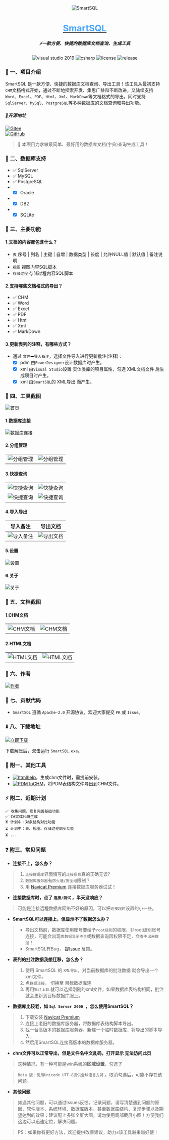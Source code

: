 <div align="center">
   <img alt="SmartSQL" src="https://gitee.com/izhaofu/SmartSQL/raw/master/Img/icon.png">
	<a href="#"><h1 align="center" style="color:#4da7fd"><b>SmartSQL</b></h1></a>
</div>
<div align="center">
<h5 align="center">⚡一款方便、快捷的数据库文档查询、生成工具</h3>
</div>

<p align="center">
<img alt="visual studio 2019" src="https://img.shields.io/badge/Visual Studio-2019-blue.svg">
<img alt="csharp" src="https://img.shields.io/badge/language-csharp-brightgreen.svg">
<img alt="license" src="https://img.shields.io/badge/license-Apache-blue.svg">
<img alt="release" src="https://img.shields.io/badge/release-1.0.3.1-green">

</p>

### 🚩 一、项目介绍

SmartSQL 是一款方便、快捷的数据库文档查询、导出工具！该工具从最初支持`CHM`文档格式开始，通过不断地探索开发、集思广益和不断改进，又陆续支持`Word`、`Excel`、`PDF`、`Html`、`Xml`、`MarkDown`等文档格式的导出。同时支持`SqlServer`、`MySql`、`PostgreSQL`等多种数据库的文档查询和导出功能。

##### 🏅开源地址
[![Gitee](https://img.shields.io/badge/Gitee-https%3A%2F%2Fgitee.com%2Fizhaofu%2FSmartSQL-green)](https://gitee.com/izhaofu/SmartSQL)  <br/>
[![GitHub](https://img.shields.io/badge/GitHub-https%3A%2F%2Fgithub.com%2FTeslaFly01%2FSmartSqlT-green)](https://github.com/TeslaFly01/SmartSqlT)

> 🚀 本项目力求做最简单、最好用的数据库文档(字典)查询生成工具！

### 🥝 二、数据库支持
- ✅ SqlServer
- ✅ MySQL
- ✅ PostgreSQL
- - [x] Oracle
- - [x] DB2
- - [x] SQLite

### 📖 三、主要功能 

#### 1.文档的内容都包含什么？
- `表` 序号 | 列名 | 主键 | 自增 | 数据类型 | 长度 | 允许NULL值 | 默认值 | 备注说明
- `视图` 视图内容SQL脚本
- `存储过程` 存储过程内容SQL脚本

#### 2.支持哪些文档格式的导出？
- ✅ CHM
- ✅ Word
- ✅ Excel
- ✅ PDF
- ✅ Html
- ✅ Xml
- ✅ MarkDown
#### 3.更新表列的注释，有哪些方式？
- 通过 `文件`➡`导入备注`，选择文件导入进行更新批注(注释)：
    - 	[x] pdm 由`PowerDesigner`设计数据库时产生。
    - 	[x] xml 由`Visual Studio`设置 实体类库的项目属性，勾选  XML文档文件 后生成项目时产生。
    - 	[x] xml 由`SmartSQL`的 XML导出 而产生。

### 🎉 四、工具截图

![首页](https://gitee.com/izhaofu/SmartSQL/raw/master/Img/Top.png)

#### 1.数据库连接

![数据库连接](https://gitee.com/izhaofu/SmartSQL/raw/master/Img/Connect.png)

#### 2.分组管理
|||
|--|--|
| ![分组管理](https://gitee.com/izhaofu/SmartSQL/raw/master/Img/Group.png) | ![分组管理](https://gitee.com/izhaofu/SmartSQL/raw/master/Img/GroupObject.png) |

#### 3.快捷查询
|||
|--|--|
| ![快捷查询](https://gitee.com/izhaofu/SmartSQL/raw/master/Img/Objects.png) | ![快捷查询](https://gitee.com/izhaofu/SmartSQL/raw/master/Img/View.png) |
| ![快捷查询](https://gitee.com/izhaofu/SmartSQL/raw/master/Img/Pro.png) | ![快捷查询](https://gitee.com/izhaofu/SmartSQL/raw/master/Img/Column.png) |

#### 4.导入导出

|导入备注|导出文档
|:--:|:--:|
| ![导入备注](https://gitee.com/izhaofu/SmartSQL/raw/master/Img/Import.png) | ![导出文档](https://gitee.com/izhaofu/SmartSQL/raw/master/Img/Export.png) |

#### 5.设置
![设置](https://gitee.com/izhaofu/SmartSQL/raw/master/Img/Setting.png)

#### 6.关于
![关于](https://gitee.com/izhaofu/SmartSQL/raw/master/Img/About.png)


### 🎉 五、文档截图

#### 1.CHM文档
|||
|--|--|
|![CHM文档](https://gitee.com/izhaofu/SmartSQL/raw/master/Img/docImg/chm.png)|![CHM文档](https://gitee.com/izhaofu/SmartSQL/raw/master/Img/docImg/chmd.png)|

#### 2.HTML文档
|||
|--|--|
|![HTML文档](https://gitee.com/izhaofu/SmartSQL/raw/master/Img/docImg/html.png)|![HTML文档](https://gitee.com/izhaofu/SmartSQL/raw/master/Img/docImg/htmlt.png)|

### 💪 六、作者

  [![作者](https://img.shields.io/badge/%E4%BD%9C%E8%80%85-MicLuo-green)](https://gitee.com/izhaofu)

### 🍻 七、贡献代码

- `SmartSQL` 遵循 `Apache-2.0` 开源协议，欢迎大家提交 `PR` 或 `Issue`。

### ⬇️ 八、下载地址

[![立即下载](https://img.shields.io/badge/%E7%AB%8B%E5%8D%B3%E4%B8%8B%E8%BD%BD----green)](https://gitee.com/izhaofu/SmartSQL/releases) 

下载解压后，双击运行 `SmartSQL.exe`。

### 🍄 附一、其他工具
- [![htmlhelp](https://img.shields.io/badge/CHM%E6%8F%92%E4%BB%B6-htmlhelp-green)](https://gitee.com/izhaofu/SmartSQL/attach_files/1124263/download)，生成chm文件时，需提前安装。
- [![PDMToCHM](https://img.shields.io/badge/CHM%E6%8F%92%E4%BB%B6-PDMToCHM-green)](https://gitee.com/izhaofu/SmartSQL/attach_files/1124266/download)，将PDM表结构文件导出到CHM文件。

### ⚡ 附二、近期计划

	✅ 收集问题，修复完善基础功能
	✅ C#实体代码生成
	⏳ 计划中：对象结构对比功能
	⏳ 计划中：表、视图、存储过程同步功能
	⏳ ...

### ❓ 附三、常见问题
- **连接不上，怎么办？**
	
>	1. `连接数据库`界面填写的`连接信息`真的正确无误?
>	2. `数据库服务器`有`防火墙/安全组`限制？
>	3. 用 [Navicat Premium](https://gitee.com/dotnetchina/DBCHM/attach_files) 连接数据库服务器试试！
	
- **连接数据库时，点了 `连接/测试` ，半天没响应？**
	
>	可能是连接远程数据库网络不好的原因，可以把`连接超时`设置的小一些。
	
- **SmartSQL可以连接上，但显示不了数据怎么办？**
>	- 导出文档前，数据库使用账号要给予`root级别`的权限，非root级别账号连接，可能会出现`表数据显示不全`或数据查询因权限不足，会`查不出来数据`！
>	- SmartSQL有Bug， [提Issue](https://gitee.com/izhaofu/SmartSQL/issues/new) 反馈。
	
- **表列的批注数据我想迁移，怎么办？**
>	1. 使用 SmartSQL 的 `XML导出`，对当前数据库的批注数据 就会导出一个xml文件。
>	2. 点`数据连接`， 切换至 目标数据库连
>	3. 再用`批注上载` 就可以选择刚刚的xml文件，如果数据库表结构相同，批注就会更新到目标数据库服上。
	
- **数据库比较老，如  `Sql Server 2000 `，怎么使用SmartSQL？**
>	1. 下载安装 [Navicat Premium](https://gitee.com/dotnetchina/DBCHM/attach_files)
>	2. 连接上老旧的数据库服务器，将数据库表结构脚本导出。
>	3. 找一台高版本的数据库服务器，新建一个临时数据库，将导出的脚本导入。
>	4. 然后用SmartSQL连接高版本的数据库服务器。
	
- **chm文件可以正常导出，但是文件名中文乱码，打开显示 无法访问此页**
	
> 	这种情况，有一种可能是win系统的**区域设置**，勾选了

>  `Beta 版：使用Unicode UTF-8提供全球语言支持` 。取消勾选后，可能不存在该问题。
	
- **其他问题**
	
>	如遇其他问题，可以通过Issues反馈，记录问题，请写清楚遇到问题的原因、软件版本、系统环境、数据库版本、甚至数据库结构、复现步骤以及期望达到的效果；建议配上多张全屏大图，请勿使用局部截屏小图！方便我们这边可以迅速定位，解决问题。

> PS：如果你有更好方法，欢迎提供改善建议，助力✊该工具越来越好使！